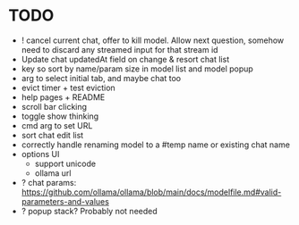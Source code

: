 # TODO
 - ! cancel current chat, offer to kill model. Allow next question, somehow need to discard any streamed input for that stream id
 - Update chat updatedAt field on change & resort chat list
 - key so sort by name/param size in model list and model popup
 - arg to select initial tab, and maybe chat too
 - evict timer + test eviction
 - help pages + README
 - scroll bar clicking
 - toggle show thinking
 - cmd arg to set URL
 - sort chat edit list
 - correctly handle renaming model to a #temp name or existing chat name
 - options UI
   - support unicode
   - ollama url
 - ? chat params: https://github.com/ollama/ollama/blob/main/docs/modelfile.md#valid-parameters-and-values
 - ? popup stack? Probably not needed
